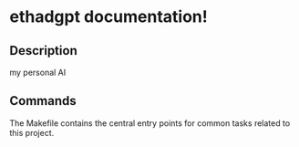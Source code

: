 # ethadgpt documentation!

## Description

my personal AI

## Commands

The Makefile contains the central entry points for common tasks related to this project.

